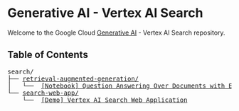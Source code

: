 # Generative AI - Vertex AI Search

Welcome to the Google Cloud [Generative AI](https://cloud.google.com/ai/generative-ai/) - Vertex AI Search repository.

## Table of Contents

<!-- markdownlint-disable MD033 -->
<pre>
search/
├── <a href="retrieval-augmented-generation">retrieval-augmented-generation/</a>
│   └──  <a href="retrieval-augmented-generation/examples/question_answering.ipynb">[Notebook] Question Answering Over Documents with Enterprise Search and LangChain 🦜🔗</a>
└── <a href="search-web-app">search-web-app/</a>
    └──  <a href="search-web-app">[Demo] Vertex AI Search Web Application</a>
</pre>
